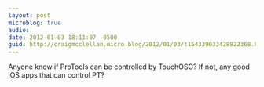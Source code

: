 ```yaml
---
layout: post
microblog: true
audio: 
date: 2012-01-03 18:11:07 -0500
guid: http://craigmcclellan.micro.blog/2012/01/03/t154339033428922368.html
---
```

Anyone know if ProTools can be controlled by TouchOSC? If not, any good iOS apps that can control PT?
